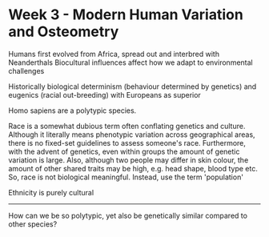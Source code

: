 <!-- SPDX-License-Identifier: zlib-acknowledgement -->
# Week 3 - Modern Human Variation and Osteometry
Humans first evolved from Africa, spread out and interbred with Neanderthals
Biocultural influences affect how we adapt to environmental challenges

Historically biological determinism (behaviour determined by genetics) and eugenics (racial out-breeding) with Europeans as superior

Homo sapiens are a polytypic species. 

Race is a somewhat dubious term often conflating genetics and culture.
Although it literally means phenotypic variation across geographical areas, there is no fixed-set guidelines to assess someone's race. 
Furthermore, with the advent of genetics, even within groups the amount of genetic variation is large.
Also, although two people may differ in skin colour, the amount of other shared traits may be high, e.g. head shape, blood type etc.
So, race is not biological meaningful. Instead, use the term 'population'

Ethnicity is purely cultural



----------------------------------------
How can we be so polytypic, yet also be genetically similar compared to other species?
